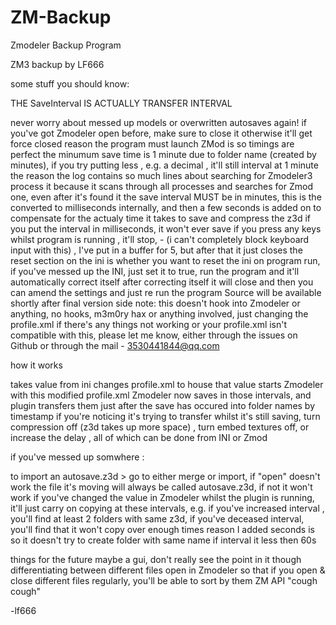 # ZM-Backup
Zmodeler Backup Program

ZM3 backup by LF666

some stuff you should know:

THE SaveInterval IS ACTUALLY TRANSFER INTERVAL

never worry about messed up models or overwritten autosaves again!
if you've got Zmodeler open before, make sure to close it otherwise it'll get force closed
reason the program must launch ZMod is so timings are perfect
the minumum save time is 1 minute due to folder name (created by minutes), if you try putting less , e.g. a decimal , it'll still interval at 1 minute
the reason the log contains so much lines about searching for Zmodeler3 process it because it scans through all processes and searches for Zmod one, even after it's found it
the save interval MUST be in minutes, this is the converted to milliseconds internally, and then a few seconds is added on to compensate for the actualy time it takes to save and compress the z3d
if you put the interval in milliseconds, it won't ever save
if you press any keys whilst program is running , it'll stop, - (i can't completely block keyboard input with this) , I've put in a buffer for 5, but after that it just closes
the reset section on the ini is whether you want to reset the ini on program run, if you've messed up the INI, just set it to true, run the program and it'll automatically correct itself
after correcting itself it will close and then you can amend the settings and just re run the program
Source will be available shortly after final version
side note: this doesn't hook into Zmodeler or anything, no hooks, m3m0ry hax or anything involved, just changing the profile.xml
if there's any things not working or your profile.xml isn't compatible with this, please let me know, either through the issues on Github or through the mail - 3530441844@qq.com

how it works

takes value from ini
changes profile.xml to house that value
starts Zmodeler with this modified profile.xml
Zmodeler now saves in those intervals, and plugin transfers them just after the save has occured into folder names by timestamp 
if you're noticing it's trying to transfer whilst it's still saving, turn compression off (z3d takes up more space) , turn embed textures off, or increase the delay , all of which can be done from INI or Zmod

if you've messed up somwhere :

to import an autosave.z3d > go to either merge or import, if "open" doesn't work
the file it's moving will always be called autosave.z3d, if not it won't work
if you've changed the value in Zmodeler whilst the plugin is running, it'll just carry on copying at these intervals, 
e.g. if you've increased interval , you'll find at least 2 folders with same z3d, if you've deceased interval, you'll find that it won't copy over enough times
reason I added seconds is so it doesn't try to create folder with same name if interval it less then 60s


things for the future
maybe a gui, don't really see the point in it though
differentiating between different files open in Zmodeler so that if you open & close different files regularly, you'll be able to sort by them
ZM API "cough cough"


-lf666
